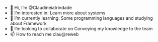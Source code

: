 - 👋 Hi, I’m @Claudineiatrindade
- 👀 I’m interested in: Learn more about systems
- 🌱 I’m currently learning: Some programming languages ​​and studying about Framework
- 💞️ I’m looking to collaborate on Conveying my knowledge to the team
- 📫 How to reach me clau@reweb

<!---
Claudineiatrindade/Claudineiatrindade is a ✨ special ✨ repository because its `README.md` (this file) appears on your GitHub profile.
You can click the Preview link to take a look at your changes.
--->
